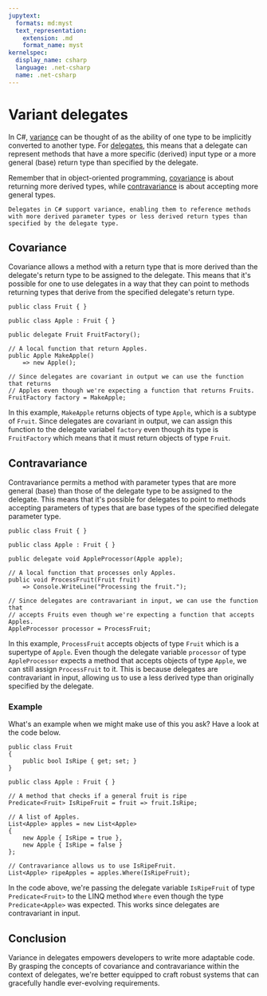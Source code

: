 ```yaml
---
jupytext:
  formats: md:myst
  text_representation:
    extension: .md
    format_name: myst
kernelspec:
  display_name: csharp
  language: .net-csharp
  name: .net-csharp
---
```


# Variant delegates

In C#, [variance](variance) can be thought of as the ability of one type to be implicitly converted to another type. For [delegates](delegates), this means that a delegate can represent methods that have a more specific (derived) input type or a more general (base) return type than specified by the delegate.

Remember that in object-oriented programming, [covariance](covariance) is about returning more derived types, while [contravariance](contravariance) is about accepting more general types.

```{admonition} Key point
Delegates in C# support variance, enabling them to reference methods with more derived parameter types or less derived return types than specified by the delegate type.
```

## Covariance

Covariance allows a method with a return type that is more derived than the delegate's return type to be assigned to the delegate. This means that it's possible for one to use delegates in a way that they can point to methods returning types that derive from the specified delegate's return type.

```{code-cell}
public class Fruit { }
```

```{code-cell}
public class Apple : Fruit { }
```

```{code-cell}
public delegate Fruit FruitFactory();
```

```{code-cell}
// A local function that return Apples.
public Apple MakeApple()
    => new Apple();

// Since delegates are covariant in output we can use the function that returns
// Apples even though we're expecting a function that returns Fruits.
FruitFactory factory = MakeApple;
```

In this example, `MakeApple` returns objects of type `Apple`, which is a subtype of `Fruit`. Since delegates are covariant in output, we can assign this function to the delegate variabel `factory` even though its type is `FruitFactory` which means that it must return objects of type `Fruit`.

## Contravariance

Contravariance permits a method with parameter types that are more general (base) than those of the delegate type to be assigned to the delegate. This means that it's possible for delegates to point to methods accepting parameters of types that are base types of the specified delegate parameter type.

```{code-cell}
public class Fruit { }
```

```{code-cell}
public class Apple : Fruit { }
```

```{code-cell}
public delegate void AppleProcessor(Apple apple);
```

```{code-cell}
// A local function that processes only Apples.
public void ProcessFruit(Fruit fruit)
    => Console.WriteLine("Processing the fruit.");

// Since delegates are contravariant in input, we can use the function that
// accepts Fruits even though we're expecting a function that accepts Apples.
AppleProcessor processor = ProcessFruit;
```

In this example, `ProcessFruit` accepts objects of type `Fruit` which is a supertype of `Apple`. Even though the delegate variable `processor` of type `AppleProcessor` expects a method that accepts objects of type `Apple`, we can still assign `ProcessFruit` to it. This is because delegates are contravariant in input, allowing us to use a less derived type than originally specified by the delegate.

### Example

What's an example when we might make use of this you ask? Have a look at the code below.

```{code-cell}
public class Fruit
{
    public bool IsRipe { get; set; }
}
```

```{code-cell}
public class Apple : Fruit { }
```

```{code-cell}
// A method that checks if a general fruit is ripe
Predicate<Fruit> IsRipeFruit = fruit => fruit.IsRipe;

// A list of Apples.
List<Apple> apples = new List<Apple>
{
    new Apple { IsRipe = true },
    new Apple { IsRipe = false }
};

// Contravariance allows us to use IsRipeFruit.
List<Apple> ripeApples = apples.Where(IsRipeFruit);
```

In the code above, we're passing the delegate variable `IsRipeFruit` of type `Predicate<Fruit>` to the LINQ method `Where` even though the type `Predicate<Apple>` was expected. This works since delegates are contravariant in input.


## Conclusion

Variance in delegates empowers developers to write more adaptable code. By grasping the concepts of covariance and contravariance within the context of delegates, we're better equipped to craft robust systems that can gracefully handle ever-evolving requirements.

